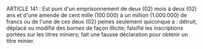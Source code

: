 ARTICLE 141 : Est puni d'un emprisonnement de deux (02) mois à deux
(02) ans et d'une amende de cent mille (100.000) à un million
(1.000.000) de francs ou de l'une de ces deux (02) peines seulement
quiconque a :
détruit, déplacé ou modifié des bornes de façon illicite;
falsifié les inscriptions portées sur les titres miniers;
fait une fausse déclaration pour obtenir un titre minier.